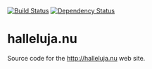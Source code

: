 [![Build Status](https://travis-ci.org/perlun/halleluja.nu.svg)](https://travis-ci.org/perlun/halleluja.nu) [![Dependency Status](https://www.versioneye.com/user/projects/56473451b5b03d00220008a1/badge.svg?style=flat)](https://www.versioneye.com/user/projects/56473451b5b03d00220008a1)

# halleluja.nu

Source code for the http://halleluja.nu web site.
